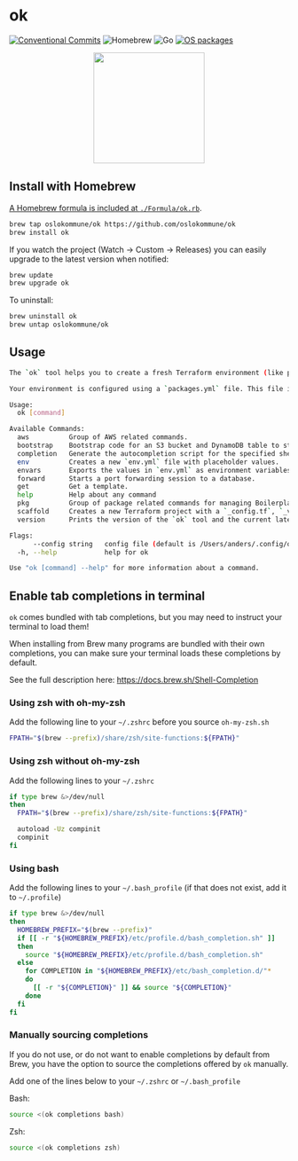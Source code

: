 # ok

[![Conventional Commits](https://img.shields.io/badge/Conventional%20Commits-1.0.0-%23FE5196?logo=conventionalcommits&logoColor=white)](https://conventionalcommits.org)
![Homebrew](https://img.shields.io/badge/Homebrew-blue)
![Go](https://img.shields.io/badge/Go-teal)
[![OS packages](https://github.com/oslokommune/ok/actions/workflows/test_installation.yml/badge.svg)](https://github.com/oslokommune/ok/actions/workflows/test_installation.yml)


<p align="center">
  <img width="200" src="https://github.com/oslokommune/ok/assets/1691190/7c705072-4971-4b48-811d-ee31550dea82">
</p>

## Install with Homebrew

[A Homebrew formula is included at `./Formula/ok.rb`](Formula/ok.rb).

```sh
brew tap oslokommune/ok https://github.com/oslokommune/ok
brew install ok
```

If you watch the project (Watch → Custom → Releases) you can easily upgrade to the latest version when notified:

```sh
brew update
brew upgrade ok
```

To uninstall:

```sh
brew uninstall ok
brew untap oslokommune/ok
```

## Usage

<!-- Cog renders the output of `ok --help` below. Manual changes will be overwritten.

To install `cog`, you can use `pipx` by running the following command:

```sh
pipx install cogapp
```

Once `cog` is installed, you can use the following command to generate the updated README.md file:

```sh
cog -r README.md
``` -->

<!-- [[[cog
import cog
import subprocess

output = subprocess.check_output(['ok', '--help']).decode('utf-8')

cog.out(f"```sh\n{output}```")
]]] -->
```sh
The `ok` tool helps you to create a fresh Terraform environment (like prod or development) and configure it to use remote state storage.

Your environment is configured using a `packages.yml` file. This file is a package manifest listing the components from Golden Path that you wish to use. An example can be found in the `pirates-iac` repository.

Usage:
  ok [command]

Available Commands:
  aws          Group of AWS related commands.
  bootstrap    Bootstrap code for an S3 bucket and DynamoDB table to store Terraform state.
  completion   Generate the autocompletion script for the specified shell
  env          Creates a new `env.yml` file with placeholder values.
  envars       Exports the values in `env.yml` as environment variables.
  forward      Starts a port forwarding session to a database.
  get          Get a template.
  help         Help about any command
  pkg          Group of package related commands for managing Boilerplate packages.
  scaffold     Creates a new Terraform project with a `_config.tf`, `_variables.tf`, `_versions.tf`, and `_config.auto.tfvars.json` file based on values configured in `env.yml`.
  version      Prints the version of the `ok` tool and the current latest version available.

Flags:
      --config string   config file (default is /Users/anders/.config/ok/config.yml)
  -h, --help            help for ok

Use "ok [command] --help" for more information about a command.
```
<!-- [[[end]]] -->

## Enable tab completions in terminal

`ok` comes bundled with tab completions, but you may need to instruct your terminal to load them!

When installing from Brew many programs are bundled with their own completions, you can make sure your terminal loads these completions by default.

See the full description here: https://docs.brew.sh/Shell-Completion

### Using zsh with oh-my-zsh

Add the following line to your `~/.zshrc` before you source `oh-my-zsh.sh`

```sh
FPATH="$(brew --prefix)/share/zsh/site-functions:${FPATH}"
```

### Using zsh without oh-my-zsh

Add the following lines to your `~/.zshrc`

```sh
if type brew &>/dev/null
then
  FPATH="$(brew --prefix)/share/zsh/site-functions:${FPATH}"

  autoload -Uz compinit
  compinit
fi
```

### Using bash

Add the following lines to your `~/.bash_profile` (if that does not exist, add it to `~/.profile`)

```sh
if type brew &>/dev/null
then
  HOMEBREW_PREFIX="$(brew --prefix)"
  if [[ -r "${HOMEBREW_PREFIX}/etc/profile.d/bash_completion.sh" ]]
  then
    source "${HOMEBREW_PREFIX}/etc/profile.d/bash_completion.sh"
  else
    for COMPLETION in "${HOMEBREW_PREFIX}/etc/bash_completion.d/"*
    do
      [[ -r "${COMPLETION}" ]] && source "${COMPLETION}"
    done
  fi
fi
```

### Manually sourcing completions

If you do not use, or do not want to enable completions by default from Brew, you have the option to source the completions offered by `ok` manually.

Add one of the lines below to your `~/.zshrc` or `~/.bash_profile`

Bash:

```sh
source <(ok completions bash)
```

Zsh:

```sh
source <(ok completions zsh)
```
